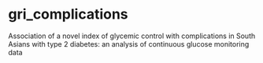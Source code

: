 # gri_complications
Association of a novel index of glycemic control with complications in South Asians with type 2 diabetes: an analysis of continuous glucose monitoring data 
